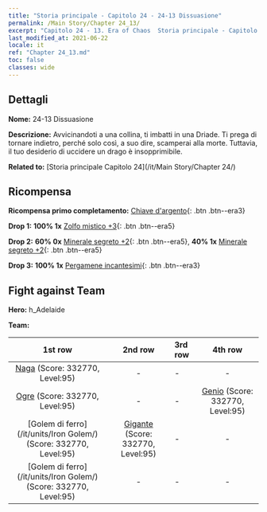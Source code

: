 ```yaml
---
title: "Storia principale - Capitolo 24 - 24-13 Dissuasione"
permalink: /Main Story/Chapter 24_13/
excerpt: "Capitolo 24 - 13. Era of Chaos  Storia principale - Capitolo 24_13. 24-13 Dissuasione"
last_modified_at: 2021-06-22
locale: it
ref: "Chapter 24_13.md"
toc: false
classes: wide
---
```


## Dettagli

 **Nome:** 24-13 Dissuasione

 **Descrizione:** Avvicinandoti a una collina, ti imbatti in una Driade. Ti prega di tornare indietro, perché solo così, a suo dire, scamperai alla morte. Tuttavia, il tuo desiderio di uccidere un drago è insopprimibile.

 **Related to:** [Storia principale Capitolo 24](/it/Main Story/Chapter 24/)

## Ricompensa

 **Ricompensa primo completamento:** [Chiave d'argento](/ItemsIT/con_693/){: .btn .btn--era3}

 **Drop 1:** **100% 1x** [Zolfo mistico +3](/ItemsIT/mat_85/){: .btn .btn--era5}

 **Drop 2:** **60% 0x** [Minerale segreto +2](/ItemsIT/mat_75/){: .btn .btn--era5}, **40% 1x** [Minerale segreto +2](/ItemsIT/mat_75/){: .btn .btn--era5}

 **Drop 3:** **100% 1x** [Pergamene incantesimi](/ItemsIT/con_694/){: .btn .btn--era3}


## Fight against Team
 **Hero:** h_Adelaide

 **Team:**


  | 1st row | 2nd row | 3rd row | 4th row |
  |:----:|:----:|:----|:----:|
  | [Naga](/it/units/Naga/) (Score: 332770, Level:95)  | - | - | - |
  | [Ogre](/it/units/Ogre/) (Score: 332770, Level:95)  | - | - | [Genio](/it/units/Genie/) (Score: 332770, Level:95)  |
  | [Golem di ferro](/it/units/Iron Golem/) (Score: 332770, Level:95)  | [Gigante](/it/units/Giant/) (Score: 332770, Level:95)  | - | - |
  | [Golem di ferro](/it/units/Iron Golem/) (Score: 332770, Level:95)  | - | - | - |


